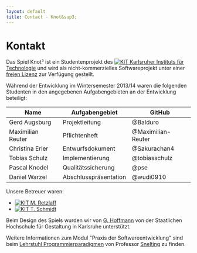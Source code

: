 ```yaml
---
layout: default
title: Contact - Knot&sup3;
---
```


# Kontakt

Das Spiel Knot&sup3; ist ein Studentenprojekt des [![KIT]({{site.baseurl}}img/kit.ico "KIT") Karlsruher Instituts für Technologie](http://www.informatik.kit.edu/) und wird als nicht-kommerzielles Softwareprojekt unter einer [freien Lizenz](license.html) zur Verfügung gestellt.

Während der Entwicklung im Wintersemester 2013/14 waren die folgenden Studenten in den angegebenen Aufgabengebieten an der Entwicklung beteiligt:

| Name              | Aufgabengebiet             | GitHub              |
| ----------------- | -------------------------- | ------------------- |
| Gerd Augsburg     | Projektleitung             | @Balduro            |
| Maximilian Reuter | Pflichtenheft              | @Maximilian-Reuter  |
| Christina Erler   | Entwurfsdokument           | @Sakurachan4        |
| Tobias Schulz     | Implementierung            | @tobiasschulz       |
| Pascal Knodel     | Qualitätssicherung         | @pse                |
| Daniel Warzel     | Abschlusspräsentation      | @wudi0910           |

Unsere Betreuer waren:

* [![KIT]({{site.baseurl}}img/kit.ico "KIT") M. Retzlaff](https://cg.ivd.kit.edu/retzlaff/)
* [![KIT]({{site.baseurl}}img/kit.ico "KIT") T. Schmidt](https://cg.ivd.kit.edu/schmidt/index.php)

Beim Design des Spiels wurden wir von [G. Hoffmann](http://postdigital.hfg-karlsruhe.de/users/greta-luise-hoffmann) von der Staatlichen Hochschule für Gestaltung in Karlsruhe unterstützt.

Weitere Informationen zum Modul "Praxis der Softwareentwicklung" sind beim [Lehrstuhl Programmierparadigmen](http://pp.info.uni-karlsruhe.de/lehre/WS201314/pse/) von Professor [Snelting](http://pp.info.uni-karlsruhe.de/personhp/gregor_snelting.php) zu finden.
